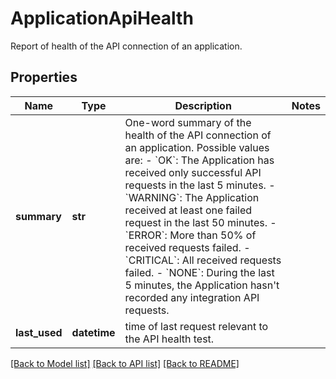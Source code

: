 # ApplicationApiHealth

Report of health of the API connection of an application.
## Properties
Name | Type | Description | Notes
------------ | ------------- | ------------- | -------------
**summary** | **str** | One-word summary of the health of the API connection of an application. Possible values are: - &#x60;OK&#x60;: The Application has received only successful API requests in the last 5 minutes. - &#x60;WARNING&#x60;: The Application received at least one failed request in the last 50 minutes. - &#x60;ERROR&#x60;: More than 50% of received requests failed. - &#x60;CRITICAL&#x60;: All received requests failed. - &#x60;NONE&#x60;: During the last 5 minutes, the Application hasn&#39;t recorded any integration API requests.  | 
**last_used** | **datetime** | time of last request relevant to the API health test. | 

[[Back to Model list]](../README.md#documentation-for-models) [[Back to API list]](../README.md#documentation-for-api-endpoints) [[Back to README]](../README.md)


